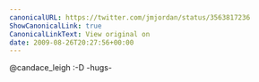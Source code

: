 ```yaml
---
canonicalURL: https://twitter.com/jmjordan/status/3563817236
ShowCanonicalLink: true
CanonicalLinkText: View original on
date: 2009-08-26T20:27:56+00:00
---
```

@candace_leigh :-D -hugs-